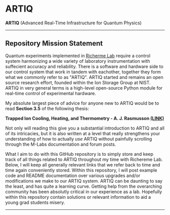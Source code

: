 # ARTIQ

**ARTIQ** (Advanced Real-Time Infrastructure for Quantum Physics)  
___

## Repository Mission Statement 

Quantum experiments implemented in [Richerme Lab](https://iontrap.physics.indiana.edu/) require a control system harmonizing a wide variety of laboratory instrumentation with suffecient accuracy and reliability. There is a software 
and hardware side to our control system that work in tandem with eachother, together they form what we commonly refer to as "ARTIQ". ARTIQ started and remains an open source research effort, founded within the Ion Storage Group at NIST. ARTIQ in very general 
terms is a high-level open-source Python module for real-time control of experimental hardware. 

My absolute largest piece of advice for anyone new to ARTIQ would be to read **Section 3.5** of the following thesis: 

**Trapped Ion Cooling, Heating, and Thermometry - A. J. Rasmusson [(LINK)](https://iontrap.physics.indiana.edu/papers/Rasmusson-Thesis.pdf)**

Not only will reading this give you a substantial introduction to ARTIQ and all of its intricacies, but it is also written at a level that really strengthens your understanding of how to actually *use* ARTIQ without painfully scrolling through the M-Labs documentation and forum posts.

What I aim to do with this GitHub repository is to simply store and keep track of all things related to ARTIQ throughout my time with Richereme Lab. Below, I will keep all generally relevant links that we refer back to time and time again conveniently stored. Within this repository, I will post example code and README documentation over various upgrades and/or modifications we make to our ARTIQ system. ARTIQ can be daunting to say the least, and has quite a learning curve. Getting help from the overarching community has been absolutly critical in our experience as a lab. Hopefully within this repository contain solutions or relevant information to aid a young grad students misery. 

___




